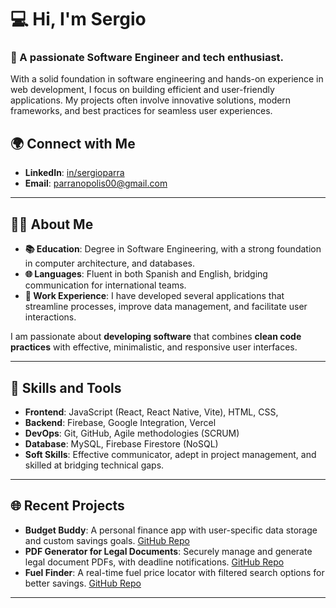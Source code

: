 # 💻 Hi, I'm Sergio

### 👋 A passionate Software Engineer and tech enthusiast.

With a solid foundation in software engineering and hands-on experience in web development, I focus on building efficient and user-friendly applications. My projects often involve innovative solutions, modern frameworks, and best practices for seamless user experiences.

## 🌍 Connect with Me

- **LinkedIn**: [in/sergioparra](https://www.linkedin.com/in/sergioparral)
- **Email**: [parranopolis00@gmail.com](mailto:parranopolis00@gmail.com)

---

## 🧑‍💻 About Me

- **📚 Education**: Degree in Software Engineering, with a strong foundation in computer architecture, and databases.
- **🌐 Languages**: Fluent in both Spanish and English, bridging communication for international teams.
- **💼 Work Experience**: I have developed several applications that streamline processes, improve data management, and facilitate user interactions.

I am passionate about **developing software** that combines **clean code practices** with effective, minimalistic, and responsive user interfaces.

---

## 🌟 Skills and Tools

- **Frontend**: JavaScript (React, React Native, Vite), HTML, CSS,
- **Backend**: Firebase, Google Integration, Vercel
- **DevOps**: Git, GitHub, Agile methodologies (SCRUM)
- **Database**: MySQL, Firebase Firestore (NoSQL)
- **Soft Skills**: Effective communicator, adept in project management, and skilled at bridging technical gaps.

---

## 🌐 Recent Projects

- **Budget Buddy**: A personal finance app with user-specific data storage and custom savings goals. [GitHub Repo](#)
- **PDF Generator for Legal Documents**: Securely manage and generate legal document PDFs, with deadline notifications. [GitHub Repo](#)
- **Fuel Finder**: A real-time fuel price locator with filtered search options for better savings. [GitHub Repo](#)

---
